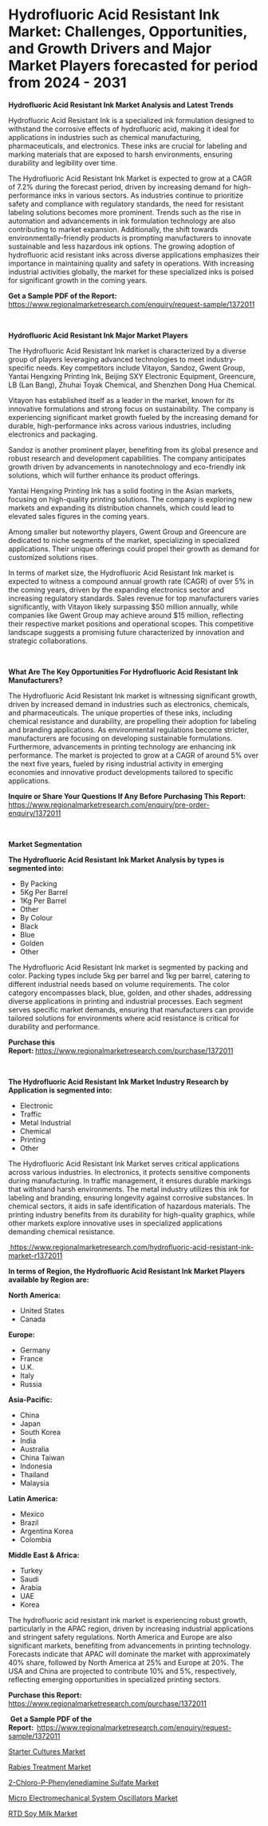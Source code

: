 <p><h1>Hydrofluoric Acid Resistant Ink Market: Challenges, Opportunities, and Growth Drivers and Major Market Players forecasted for period from 2024 - 2031</h1></p><p><strong>Hydrofluoric Acid Resistant Ink Market Analysis and Latest Trends</strong></p>
<p><p>Hydrofluoric Acid Resistant Ink is a specialized ink formulation designed to withstand the corrosive effects of hydrofluoric acid, making it ideal for applications in industries such as chemical manufacturing, pharmaceuticals, and electronics. These inks are crucial for labeling and marking materials that are exposed to harsh environments, ensuring durability and legibility over time.</p><p>The Hydrofluoric Acid Resistant Ink Market is expected to grow at a CAGR of 7.2% during the forecast period, driven by increasing demand for high-performance inks in various sectors. As industries continue to prioritize safety and compliance with regulatory standards, the need for resistant labeling solutions becomes more prominent. Trends such as the rise in automation and advancements in ink formulation technology are also contributing to market expansion. Additionally, the shift towards environmentally-friendly products is prompting manufacturers to innovate sustainable and less hazardous ink options. The growing adoption of hydrofluoric acid resistant inks across diverse applications emphasizes their importance in maintaining quality and safety in operations. With increasing industrial activities globally, the market for these specialized inks is poised for significant growth in the coming years.</p></p>
<p><strong>Get a Sample PDF of the Report:&nbsp;</strong> <a href="https://www.regionalmarketresearch.com/enquiry/request-sample/1372011">https://www.regionalmarketresearch.com/enquiry/request-sample/1372011</a></p>
<p>&nbsp;</p>
<p><strong>Hydrofluoric Acid Resistant Ink Major Market Players</strong></p>
<p><p>The Hydrofluoric Acid Resistant Ink market is characterized by a diverse group of players leveraging advanced technologies to meet industry-specific needs. Key competitors include Vitayon, Sandoz, Gwent Group, Yantai Hengxing Printing Ink, Beijing SXY Electronic Equipment, Greencure, LB (Lan Bang), Zhuhai Toyak Chemical, and Shenzhen Dong Hua Chemical.</p><p>Vitayon has established itself as a leader in the market, known for its innovative formulations and strong focus on sustainability. The company is experiencing significant market growth fueled by the increasing demand for durable, high-performance inks across various industries, including electronics and packaging.</p><p>Sandoz is another prominent player, benefiting from its global presence and robust research and development capabilities. The company anticipates growth driven by advancements in nanotechnology and eco-friendly ink solutions, which will further enhance its product offerings.</p><p>Yantai Hengxing Printing Ink has a solid footing in the Asian markets, focusing on high-quality printing solutions. The company is exploring new markets and expanding its distribution channels, which could lead to elevated sales figures in the coming years.</p><p>Among smaller but noteworthy players, Gwent Group and Greencure are dedicated to niche segments of the market, specializing in specialized applications. Their unique offerings could propel their growth as demand for customized solutions rises.</p><p>In terms of market size, the Hydrofluoric Acid Resistant Ink market is expected to witness a compound annual growth rate (CAGR) of over 5% in the coming years, driven by the expanding electronics sector and increasing regulatory standards. Sales revenue for top manufacturers varies significantly, with Vitayon likely surpassing $50 million annually, while companies like Gwent Group may achieve around $15 million, reflecting their respective market positions and operational scopes. This competitive landscape suggests a promising future characterized by innovation and strategic collaborations.</p></p>
<p>&nbsp;</p>
<p><strong>What Are The Key Opportunities For Hydrofluoric Acid Resistant Ink Manufacturers?</strong></p>
<p><p>The Hydrofluoric Acid Resistant Ink market is witnessing significant growth, driven by increased demand in industries such as electronics, chemicals, and pharmaceuticals. The unique properties of these inks, including chemical resistance and durability, are propelling their adoption for labeling and branding applications. As environmental regulations become stricter, manufacturers are focusing on developing sustainable formulations. Furthermore, advancements in printing technology are enhancing ink performance. The market is projected to grow at a CAGR of around 5% over the next five years, fueled by rising industrial activity in emerging economies and innovative product developments tailored to specific applications.</p></p>
<p><strong>Inquire or Share Your Questions If Any Before Purchasing This Report:</strong> <a href="https://www.regionalmarketresearch.com/enquiry/pre-order-enquiry/1372011">https://www.regionalmarketresearch.com/enquiry/pre-order-enquiry/1372011</a></p>
<p>&nbsp;</p>
<p><strong>Market Segmentation</strong></p>
<p><strong>The Hydrofluoric Acid Resistant Ink Market Analysis by types is segmented into:</strong></p>
<p><ul><li>By Packing</li><li>5Kg Per Barrel</li><li>1Kg Per Barrel</li><li>Other</li><li>By Colour</li><li>Black</li><li>Blue</li><li>Golden</li><li>Other</li></ul></p>
<p><p>The Hydrofluoric Acid Resistant Ink market is segmented by packing and color. Packing types include 5kg per barrel and 1kg per barrel, catering to different industrial needs based on volume requirements. The color category encompasses black, blue, golden, and other shades, addressing diverse applications in printing and industrial processes. Each segment serves specific market demands, ensuring that manufacturers can provide tailored solutions for environments where acid resistance is critical for durability and performance.</p></p>
<p><strong>Purchase this Report:&nbsp;</strong><a href="https://www.regionalmarketresearch.com/purchase/1372011">https://www.regionalmarketresearch.com/purchase/1372011</a></p>
<p>&nbsp;</p>
<p><strong>The Hydrofluoric Acid Resistant Ink Market Industry Research by Application is segmented into:</strong></p>
<p><ul><li>Electronic</li><li>Traffic</li><li>Metal Industrial</li><li>Chemical</li><li>Printing</li><li>Other</li></ul></p>
<p><p>The Hydrofluoric Acid Resistant Ink Market serves critical applications across various industries. In electronics, it protects sensitive components during manufacturing. In traffic management, it ensures durable markings that withstand harsh environments. The metal industry utilizes this ink for labeling and branding, ensuring longevity against corrosive substances. In chemical sectors, it aids in safe identification of hazardous materials. The printing industry benefits from its durability for high-quality graphics, while other markets explore innovative uses in specialized applications demanding chemical resistance.</p></p>
<p><a href="https://www.regionalmarketresearch.com/hydrofluoric-acid-resistant-ink-market-r1372011">&nbsp;https://www.regionalmarketresearch.com/hydrofluoric-acid-resistant-ink-market-r1372011</a></p>
<p><strong>In terms of Region, the Hydrofluoric Acid Resistant Ink Market Players available by Region are:</strong></p>
<p>
    <p> <strong> North America: </strong>
        <ul>
            <li>United States</li>
            <li>Canada</li>
        </ul>
        </p> 
    <p> <strong> Europe: </strong>
        <ul>
            <li>Germany</li>
            <li>France</li>
            <li>U.K.</li>
            <li>Italy</li>
            <li>Russia</li>
        </ul>
        </p> 
    <p> <strong> Asia-Pacific: </strong>
        <ul>
            <li>China</li>
            <li>Japan</li>
            <li>South Korea</li>
            <li>India</li>
            <li>Australia</li>
            <li>China Taiwan</li>
            <li>Indonesia</li>
            <li>Thailand</li>
            <li>Malaysia</li>
        </ul>
        </p> 
    <p> <strong> Latin America: </strong>
        <ul>
            <li>Mexico</li>
            <li>Brazil</li>
            <li>Argentina Korea</li>
            <li>Colombia</li>
        </ul>
        </p> 
    <p> <strong> Middle East & Africa: </strong>
        <ul>
            <li>Turkey</li>
            <li>Saudi</li>
            <li>Arabia</li>
            <li>UAE</li>
            <li>Korea</li>
        </ul>
    </p>
    </p>
<p><p>The hydrofluoric acid resistant ink market is experiencing robust growth, particularly in the APAC region, driven by increasing industrial applications and stringent safety regulations. North America and Europe are also significant markets, benefiting from advancements in printing technology. Forecasts indicate that APAC will dominate the market with approximately 40% share, followed by North America at 25% and Europe at 20%. The USA and China are projected to contribute 10% and 5%, respectively, reflecting emerging opportunities in specialized printing sectors.</p></p>
<p><strong>Purchase this Report: </strong><a href="https://www.regionalmarketresearch.com/purchase/1372011">https://www.regionalmarketresearch.com/purchase/1372011</a></p>
<p>&nbsp;<strong>Get a Sample PDF of the Report:&nbsp;&nbsp;</strong><a href="https://www.regionalmarketresearch.com/enquiry/request-sample/1372011">https://www.regionalmarketresearch.com/enquiry/request-sample/1372011</a></p>
<p><strong></strong></p>
<p><p><a href="https://www.linkedin.com/pulse/starter-cultures-industry-analysis-report-its-market-size-gu6ke?trackingId=93rssINERN%2BjtWcXiqt2Pg%3D%3D">Starter Cultures Market</a></p><p><a href="https://www.linkedin.com/pulse/comprehensive-look-product-type-cell-culture-vaccines-ccvsrabies-xtngc?trackingId=39qbteCJTJqDzZeLbq2jvQ%3D%3D">Rabies Treatment Market</a></p><p><a href="https://issuu.com/reportprime-2/docs/2-chloro-p-phenylenediamine-sulfate_7c1e5da4a47b71">2-Chloro-P-Phenylenediamine Sulfate Market</a></p><p><a href="https://medium.com/@tsearningzone_61712/global-micro-electromechanical-system-oscillators-market-opportunities-and-forecast-for-period-from-04ab5909cc90">Micro Electromechanical System Oscillators Market</a></p><p><a href="https://medium.com/@tsearningzone_61712/global-rtd-soy-milk-market-share-and-growth-opportunities-and-market-size-growing-with-a-cagr-of-4-2-6ea10311f114?postPublishedType=repub">RTD Soy Milk Market</a></p></p>